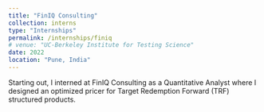 ```yaml
---
title: "FinIQ Consulting"
collection: interns
type: "Internships"
permalink: /internships/finiq
# venue: "UC-Berkeley Institute for Testing Science"
date: 2022
location: "Pune, India"
---
```


Starting out, I interned at FinIQ Consulting as a Quantitative Analyst where I designed an optimized pricer for Target Redemption Forward (TRF) structured products.
